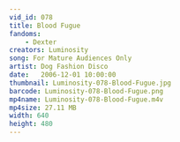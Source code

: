 ```yaml
---
vid_id: 078
title: Blood Fugue
fandoms:
    - Dexter
creators: Luminosity
song: For Mature Audiences Only 
artist: Dog Fashion Disco
date:   2006-12-01 10:00:00
thumbnail: Luminosity-078-Blood-Fugue.jpg
barcode: Luminosity-078-Blood-Fugue.png
mp4name: Luminosity-078-Blood-Fugue.m4v
mp4size: 27.11 MB
width: 640
height: 480
---
```



  